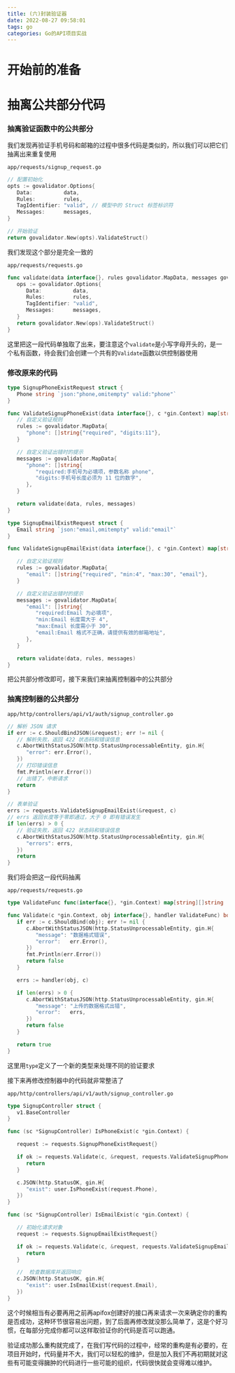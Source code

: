```yaml
---
title: (六)封装验证器
date: 2022-08-27 09:58:01
tags: go
categories: Go的API项目实战
---
```


# 开始前的准备

# 抽离公共部分代码

### 抽离验证函数中的公共部分

我们发现再验证手机号码和邮箱的过程中很多代码是类似的，所以我们可以把它们抽离出来重复使用

`app/requests/signup_request.go`

```go
// 配置初始化
opts := govalidator.Options{
   Data:          data,
   Rules:         rules,
   TagIdentifier: "valid", // 模型中的 Struct 标签标识符
   Messages:      messages,
}

// 开始验证
return govalidator.New(opts).ValidateStruct()
```

我们发现这个部分是完全一致的

`app/requests/requests.go`

```go
func validate(data interface{}, rules govalidator.MapData, messages govalidator.MapData) map[string][]string {
   ops := govalidator.Options{
      Data:          data,
      Rules:         rules,
      TagIdentifier: "valid",
      Messages:      messages,
   }
   return govalidator.New(ops).ValidateStruct()
}
```

这里把这一段代码单独取了出来，要注意这个`validate`是小写字母开头的，是一个私有函数，待会我们会创建一个共有的`Validate`函数以供控制器使用

### 修改原来的代码

```go
type SignupPhoneExistRequest struct {
   Phone string `json:"phone,omitempty" valid:"phone"`
}

func ValidateSignupPhoneExist(data interface{}, c *gin.Context) map[string][]string {
   // 自定义验证规则
   rules := govalidator.MapData{
      "phone": []string{"required", "digits:11"},
   }

   // 自定义验证出错时的提示
   messages := govalidator.MapData{
      "phone": []string{
         "required:手机号为必填项，参数名称 phone",
         "digits:手机号长度必须为 11 位的数字",
      },
   }

   return validate(data, rules, messages)
}

type SignupEmailExistRequest struct {
   Email string `json:"email,omitempty" valid:"email"`
}

func ValidateSignupEmailExist(data interface{}, c *gin.Context) map[string][]string {

   // 自定义验证规则
   rules := govalidator.MapData{
      "email": []string{"required", "min:4", "max:30", "email"},
   }

   // 自定义验证出错时的提示
   messages := govalidator.MapData{
      "email": []string{
         "required:Email 为必填项",
         "min:Email 长度需大于 4",
         "max:Email 长度需小于 30",
         "email:Email 格式不正确，请提供有效的邮箱地址",
      },
   }

   return validate(data, rules, messages)
}
```

把公共部分修改即可，接下来我们来抽离控制器中的公共部分

### 抽离控制器的公共部分

`app/http/controllers/api/v1/auth/signup_controller.go`

```go
// 解析 JSON 请求
if err := c.ShouldBindJSON(&request); err != nil {
   // 解析失败，返回 422 状态码和错误信息
   c.AbortWithStatusJSON(http.StatusUnprocessableEntity, gin.H{
      "error": err.Error(),
   })
   // 打印错误信息
   fmt.Println(err.Error())
   // 出错了，中断请求
   return
}

// 表单验证
errs := requests.ValidateSignupEmailExist(&request, c)
// errs 返回长度等于零即通过，大于 0 即有错误发生
if len(errs) > 0 {
   // 验证失败，返回 422 状态码和错误信息
   c.AbortWithStatusJSON(http.StatusUnprocessableEntity, gin.H{
      "errors": errs,
   })
   return
}
```

我们将会把这一段代码抽离

`app/requests/requests.go`

```go
type ValidateFunc func(interface{}, *gin.Context) map[string][]string

func Validate(c *gin.Context, obj interface{}, handler ValidateFunc) bool {
   if err := c.ShouldBind(obj); err != nil {
      c.AbortWithStatusJSON(http.StatusUnprocessableEntity, gin.H{
         "message": "数据格式错误",
         "error":   err.Error(),
      })
      fmt.Println(err.Error())
      return false
   }

   errs := handler(obj, c)

   if len(errs) > 0 {
      c.AbortWithStatusJSON(http.StatusUnprocessableEntity, gin.H{
         "message": "上传的数据格式出错",
         "error":   errs,
      })
      return false
   }

   return true
}
```

这里用`type`定义了一个新的类型来处理不同的验证要求

接下来再修改控制器中的代码就非常整洁了

`app/http/controllers/api/v1/auth/signup_controller.go`

```go
type SignupController struct {
   v1.BaseController
}

func (sc *SignupController) IsPhoneExist(c *gin.Context) {

   request := requests.SignupPhoneExistRequest{}

   if ok := requests.Validate(c, &request, requests.ValidateSignupPhoneExist); !ok {
      return
   }

   c.JSON(http.StatusOK, gin.H{
      "exist": user.IsPhoneExist(request.Phone),
   })
}

func (sc *SignupController) IsEmailExist(c *gin.Context) {

   // 初始化请求对象
   request := requests.SignupEmailExistRequest{}

   if ok := requests.Validate(c, &request, requests.ValidateSignupEmailExist); !ok {
      return
   }

   //  检查数据库并返回响应
   c.JSON(http.StatusOK, gin.H{
      "exist": user.IsEmailExist(request.Email),
   })
}
```

这个时候相当有必要再用之前再apifox创建好的接口再来请求一次来确定你的重构是否成功，这种环节很容易出问题，到了后面再修改就没那么简单了，这是个好习惯，在每部分完成你都可以这样取验证你的代码是否可以跑通。

验证成功那么重构就完成了，在我们写代码的过程中，经常的重构是有必要的，在项目开始时，代码量并不大，我们可以轻松的维护，但是加入我们不再初期就对这些有可能变得臃肿的代码进行一些可能的组织，代码很快就会变得难以维护。

